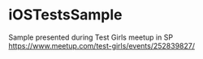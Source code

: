 # iOSTestsSample
Sample presented during Test Girls meetup in SP https://www.meetup.com/test-girls/events/252839827/
